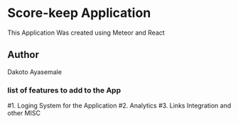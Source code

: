 # Score-keep Application
This Application Was created using Meteor and React
## Author
Dakoto Ayasemale
### list of features to add to the App
   #1. Loging System for the Application
   #2. Analytics
   #3. Links Integration and other MISC
